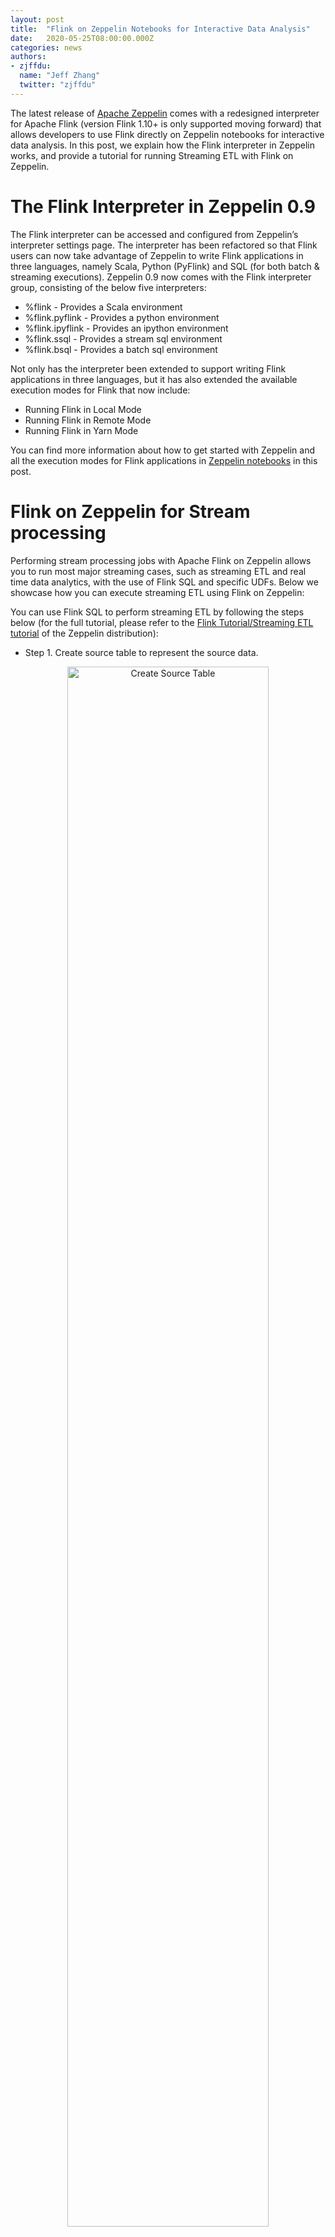 ```yaml
---
layout: post
title:  "Flink on Zeppelin Notebooks for Interactive Data Analysis"
date:   2020-05-25T08:00:00.000Z
categories: news
authors:
- zjffdu:
  name: "Jeff Zhang"
  twitter: "zjffdu"
---
```


The latest release of [Apache Zeppelin](https://zeppelin.apache.org/) comes with a redesigned interpreter for Apache Flink (version Flink 1.10+ is only supported moving forward) 
that allows developers to use Flink directly on Zeppelin notebooks for interactive data analysis. In this post, we explain how the Flink interpreter in Zeppelin works, 
and provide a tutorial for running Streaming ETL with Flink on Zeppelin.

# The Flink Interpreter in Zeppelin 0.9

The Flink interpreter can be accessed and configured from Zeppelin’s interpreter settings page. 
The interpreter has been refactored so that Flink users can now take advantage of Zeppelin to write Flink applications in three languages, 
namely Scala, Python (PyFlink) and SQL (for both batch & streaming executions). 
Zeppelin 0.9 now comes with the Flink interpreter group, consisting of the below five interpreters: 

* %flink     - Provides a Scala environment
* %flink.pyflink   - Provides a python environment
* %flink.ipyflink   - Provides an ipython environment
* %flink.ssql     - Provides a stream sql environment
* %flink.bsql     - Provides a batch sql environment

Not only has the interpreter been extended to support writing Flink applications in three languages, but it has also extended the available execution modes for Flink that now include:

* Running Flink in Local Mode
* Running Flink in Remote Mode
* Running Flink in Yarn Mode


You can find more information about how to get started with Zeppelin and all the execution modes for Flink applications in [Zeppelin notebooks](https://github.com/apache/zeppelin/tree/master/notebook/Flink%20Tutorial) in this post. 


# Flink on Zeppelin for Stream processing

Performing stream processing jobs with Apache Flink on Zeppelin allows you to run most major streaming cases, 
such as streaming ETL and real time data analytics, with the use of Flink SQL and specific UDFs. 
Below we showcase how you can execute streaming ETL using Flink on Zeppelin: 

You can use Flink SQL to perform streaming ETL by following the steps below 
(for the full tutorial, please refer to the [Flink Tutorial/Streaming ETL tutorial](https://github.com/apache/zeppelin/blob/master/notebook/Flink%20Tutorial/4.%20Streaming%20ETL_2EYD56B9B.zpln) of the Zeppelin distribution):

* Step 1. Create source table to represent the source data.

<center>
<img src="{{ site.baseurl }}/img/blog/2020-05-25-flink-on-zeppelin/create_source.png" width="80%" alt="Create Source Table"/>
</center>

* Step 2. Create a sink table to represent the processed data.

<center>
<img src="{{ site.baseurl }}/img/blog/2020-05-25-flink-on-zeppelin/create_sink.png" width="80%" alt="Create Sink Table"/>
</center>

* Step 3. After creating the source and sink table, we can insert them to our statement to trigger the stream processing job as the following: 

<center>
<img src="{{ site.baseurl }}/img/blog/2020-05-25-flink-on-zeppelin/etl.png" width="80%" alt="ETL"/>
</center>

* Step 4. After initiating the streaming job, you can use another SQL statement to query the sink table to verify the results of your job. Here you can see the top 10 records which will be refreshed every 3 seconds.

<center>
<img src="{{ site.baseurl }}/img/blog/2020-05-25-flink-on-zeppelin/preview.png" width="80%" alt="Preview"/>
</center>

# Summary

In this post, we explained how the redesigned Flink interpreter works in Zeppelin 0.9.0 and provided some examples for performing streaming ETL jobs with 
Flink and Zeppelin. You can find an additional [tutorial for batch processing with Flink on Zeppelin](https://medium.com/@zjffdu/flink-on-zeppelin-part-2-batch-711731df5ad9) as well as using Flink on Zeppelin for 
more advance operations like resource isolation, job concurrency & parallelism, multiple Hadoop & Hive environments and more on our series of posts on Medium.
And here's a list of [Flink on Zeppelin tutorial videos](https://www.youtube.com/watch?v=YxPo0Fosjjg&list=PL4oy12nnS7FFtg3KV1iS5vDb0pTz12VcX) for your reference.


# References

* [Apache Zeppelin official website](http://zeppelin.apache.org)
* Flink on Zeppelin tutorials - [Part 1](https://medium.com/@zjffdu/flink-on-zeppelin-part-1-get-started-2591aaa6aa47)
* Flink on Zeppelin tutorials - [Part 2](https://medium.com/@zjffdu/flink-on-zeppelin-part-2-batch-711731df5ad9)
* Flink on Zeppelin tutorials - [Part 3](https://medium.com/@zjffdu/flink-on-zeppelin-part-3-streaming-5fca1e16754)
* Flink on Zeppelin tutorials - [Part 4](https://medium.com/@zjffdu/flink-on-zeppelin-part-4-advanced-usage-998b74908cd9)
* [Flink on Zeppelin tutorial videos](https://www.youtube.com/watch?v=YxPo0Fosjjg&list=PL4oy12nnS7FFtg3KV1iS5vDb0pTz12VcX) 
